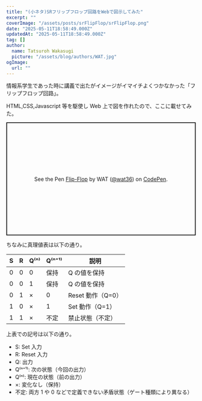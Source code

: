 ```yaml
---
title: "(小ネタ)SRフリップフロップ回路をWebで図示してみた"
excerpt: ""
coverImage: "/assets/posts/srFlipFlop/srFlipFlop.png"
date: "2025-05-11T18:58:49.000Z"
updatedAt: "2025-05-11T18:58:49.000Z"
tag: []
author:
  name: Tatsuroh Wakasugi
  picture: "/assets/blog/authors/WAT.jpg"
ogImage:
  url: ""
---
```


情報系学生であった時に講義で出たがイメージがイマイチよくつかなかった「フリップフロップ回路」。

HTML,CSS,Javascript 等を駆使し Web 上で図を作れたので、ここに載せてみた。

<p class="codepen" data-height="300" data-default-tab="result" data-slug-hash="myywpEZ" data-pen-title="Flip-Flop" data-user="wat36" style="height: 300px; box-sizing: border-box; display: flex; align-items: center; justify-content: center; border: 2px solid; margin: 1em 0; padding: 1em;">
  <span>See the Pen <a href="https://codepen.io/wat36/pen/myywpEZ">
  Flip-Flop</a> by WAT (<a href="https://codepen.io/wat36">@wat36</a>)
  on <a href="https://codepen.io">CodePen</a>.</span>
</p>
<script async src="https://public.codepenassets.com/embed/index.js"></script>

ちなみに真理値表は以下の通り。

| S   | R   | Q⁽ⁿ⁾ | Q⁽ⁿ⁺¹⁾ | 説明              |
| --- | --- | ---- | ------ | ----------------- |
| 0   | 0   | 0    | 保持   | Q の値を保持      |
| 0   | 0   | 1    | 保持   | Q の値を保持      |
| 0   | 1   | ×    | 0      | Reset 動作（Q=0） |
| 1   | 0   | ×    | 1      | Set 動作（Q=1）   |
| 1   | 1   | ×    | 不定   | 禁止状態（不定）  |

上表での記号は以下の通り。

- S: Set 入力
- R: Reset 入力
- Q: 出力
- Q⁽ⁿ⁺¹⁾: 次の状態（今回の出力）
- Q⁽ⁿ⁾: 現在の状態（前の出力）
- ×: 変化なし（保持）
- 不定: 両方 1 や 0 などで定義できない矛盾状態（ゲート種類により異なる）
